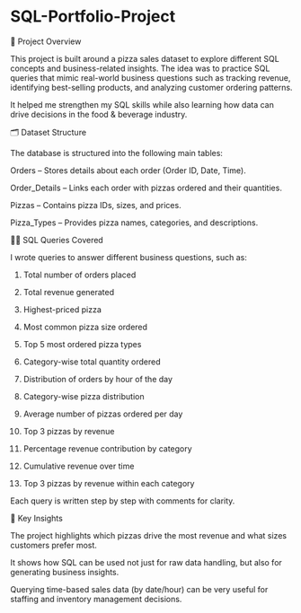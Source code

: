# SQL-Portfolio-Project

📌 Project Overview

This project is built around a pizza sales dataset to explore different SQL concepts and business-related insights. The idea was to practice SQL queries that mimic real-world business questions such as tracking revenue, identifying best-selling products, and analyzing customer ordering patterns.

It helped me strengthen my SQL skills while also learning how data can drive decisions in the food & beverage industry.

🗂️ Dataset Structure

The database is structured into the following main tables:

Orders – Stores details about each order (Order ID, Date, Time).

Order_Details – Links each order with pizzas ordered and their quantities.

Pizzas – Contains pizza IDs, sizes, and prices.

Pizza_Types – Provides pizza names, categories, and descriptions.

🧑‍💻 SQL Queries Covered

I wrote queries to answer different business questions, such as:

1. Total number of orders placed

2. Total revenue generated

3. Highest-priced pizza

4. Most common pizza size ordered

5. Top 5 most ordered pizza types

6. Category-wise total quantity ordered

7. Distribution of orders by hour of the day

8. Category-wise pizza distribution

9. Average number of pizzas ordered per day

10. Top 3 pizzas by revenue

11. Percentage revenue contribution by category

12. Cumulative revenue over time

13. Top 3 pizzas by revenue within each category

Each query is written step by step with comments for clarity.

🔑 Key Insights

The project highlights which pizzas drive the most revenue and what sizes customers prefer most.

It shows how SQL can be used not just for raw data handling, but also for generating business insights.

Querying time-based sales data (by date/hour) can be very useful for staffing and inventory management decisions.

